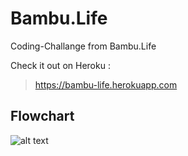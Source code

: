 # Bambu.Life
Coding-Challange from Bambu.Life

Check it out on Heroku :
> https://bambu-life.herokuapp.com


## Flowchart

![alt text](https://github.com/Refiqi/Bambu.Life/tree/master/public/images/Bambu.Life.png "Flowchart")